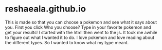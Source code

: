 # reshaeala.github.io

This is made so that you can choose a pokemon and see what it says about you. 
First you click Who you choose? Type in your favorite pokemon and get your results!
I started with the html then went to the js. 
It took me awhile to figure out what I wanted it to do. I love pokemon and love reading about the different types. So I wanted to know what my type meant. 
